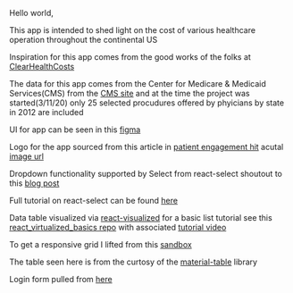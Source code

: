 Hello world,

This app is intended to shed light on the cost of various healthcare operation throughout the continental US

Inspiration for this app comes from the good works of the folks at [ClearHealthCosts](https://clearhealthcosts.com)

The data for this app comes from the Center for Medicare & Medicaid Services(CMS) from the [CMS site](https://www.cms.gov/Research-Statistics-Data-and-Systems/Research/HealthCareConInit/Physician) and at the time the project was started(3/11/20) only 25 selected procudures offered by phyicians by state in 2012 are included

UI for app can be seen in this [figma](https://www.figma.com/file/qkWDbTNGseHbkcjrPSd2tF/HealthCareCosts?node-id=0%3A1)

Logo for the app sourced from this article in [patient engagement hit](https://patientengagementhit.com/news/85-of-patients-concerned-about-healthcare-costs-quality) acutal [image url](https://patientengagementhit.com/images/site/article_headers/_normal/2018-healthcare-costs.jpg)

Dropdown functionality supported by Select from react-select shoutout to this [blog post](https://alligator.io/react/react-select/)

Full tutorial on react-select can be found [here](https://blog.logrocket.com/getting-started-with-react-select/)

Data table visualized via [react-visualized](https://bvaughn.github.io/react-virtualized) for a basic list tutorial see this [react_virtualized_basics repo](https://github.com/browniefed/react_virtualized_basics/tree/basicList) with associated [tutorial video](https://codedaily.io/tutorials/123/Create-an-Auto-Resizing-Virtualized-List-with-react-virtualized)

To get a responsive grid I lifted from this [sandbox](https://codesandbox.io/s/q3z3n2mkq9)

The table seen here is from the curtosy of the [material-table](https://github.com/mbrn/material-table) library

Login form pulled from [here](https://startbootstrap.com/snippets/login/)